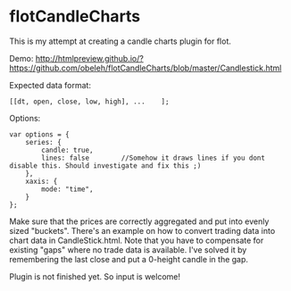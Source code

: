 flotCandleCharts
================

This is my attempt at creating a candle charts plugin for flot. 


Demo: 
http://htmlpreview.github.io/?https://github.com/obeleh/flotCandleCharts/blob/master/Candlestick.html

Expected data format:

    [[dt, open, close, low, high], ...    ];

Options:

    var options = {
        series: {
            candle: true,
            lines: false        //Somehow it draws lines if you dont disable this. Should investigate and fix this ;)
        },
        xaxis: {
            mode: "time",
        }
    };

Make sure that the prices are correctly aggregated and put into evenly sized "buckets".
There's an example on how to convert trading data into chart data in CandleStick.html.
Note that you have to compensate for existing "gaps" where no trade data is available.
I've solved it by remembering the last close and put a 0-height candle in the gap.

Plugin is not finished yet. So input is welcome!
